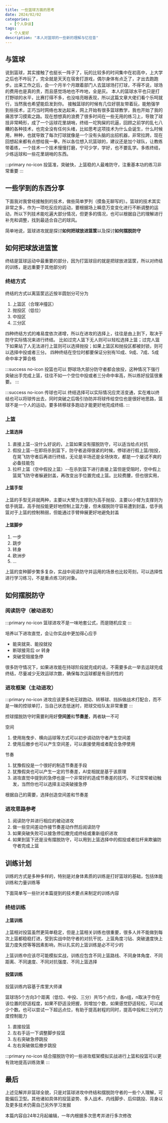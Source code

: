 ```yaml
---
title: 一些篮球方面的思考
date: 2024/02/02
categories:
  - [个人杂谈]
tags:
  - 个人爱好
description: "本人对篮球的一些新的理解与忆往昔"
---
```


## 与篮球

说到篮球，其实接触了也挺长一阵子了，玩的比较多的时间集中在初高中，上大学之后也不咋玩了，完全就是天天在宿舍打游戏，偶尔身体有点乏了，才出去跑跑步。出来工作之后，会一个月半个月跟着部门人去篮球场打打球，不得不说，球场的费用也是真的贵，而且感觉场地也不咋地，全是灰。 本人的篮球水平也只是打打野球的水平，比赛打得不多，也没啥亮眼表现，所以这篇文章大佬们看个乐呵就行，当然我也希望能启发到你。 接触篮球的时候有几位好朋友带着玩，能勉强学到些技术，正巧当时网络也发达起来，网上开始有很多篮球教学，我也开始了我的痛苦学习摸索之路。现在想想真的浪费了很多时间在一些无用的练习上，导致了球技非常畸形，成了一个运球花里胡哨，终结一坨狗屎的坑逼，回顾之前学的乱七八糟的各种技术，也完全没有任何头绪，比如思考这项技术为什么会诞生，什么时候用，种种，也就导致了每次打球就像是一个没有头脑的出招机器，非常拉跨，现在回想起来都有点想给我一拳。所以各位想入坑篮球的，建议还是加个球队，让教练带着练，一个技术一个技术慢慢打磨，宁可少学，学好，也不要乱学。多练终结，少练运球和一些花里胡哨的东西。

:::primary no-icon
投篮准，突破快，上篮稳的人最难防守，注重基本功的练习非常重要
:::

## 一些学到的东西分享

下面我对我曾经接触到的技术，做些简单罗列（摸鱼无聊写的）。篮球的技术其实非常之多，作为一项吃反应的运动，要根据场上瞬息万变变化进行不断调整的运动，所以下列技术能吃遍大部分情况，但更多的情况，也可以根据自己的理解进行补充和调整，找到最适合自己的球风。

简单地说，篮球进攻就是探讨**如何把球放进篮筐**以及探讨**如何摆脱防守**

## 如何把球放进篮筐

终结是篮球运动中最重要的部分，因为打篮球目的就是把球放进篮筐，所以对终结的训练，是远重要于其他部分的

### 终结方式

终结的方式以离篮筐远近按半圆划分可分为

1. 上篮区（合理冲撞区）
2. 抛投区（低位）
3. 中投区
4. 三分区

四种终结方式的难易度依次递增，所以在进攻的选择上，往往是由上到下，取决于防守实际情况来进行终结。
比如过完人篮下无人则可以轻松选择上篮；过完人篮下如果站了人无法进行上篮则可以选择抛投；如果上篮区和抛投区都被封锁，则可以选择中投或者三分。
四种终结在空位时都要保证分别有10成、9成、7成、5成命中率才算合格

:::success no-icon
投篮也可以
野球场大部分防守者都会放投，这种情况下强行突破出手完成上篮，往往不如一个空位中投或者三分命中率高，所以练好投篮很重要。
:::

:::success no-icon
传球也可以
终结选择可以实际情况应灵活变通，实在难以终结也可以将球传出去，同时突破之后吸引协防并将球传给空位也是很好地思路，篮球不是一个人的运动，要多转移球多跑动才能更好地完成终结.
:::

### 上篮

#### 上篮选择

1. 直接上篮--没什么好说的，上篮如果没有摆脱防守，可以适当给点对抗
2. 假投上篮--在即将杀到篮下，防守者追得很紧的时候，停球进行假上篮/抛投，在晃飞防守者后再进行终结，无论是半场还是全场快攻，都是一个屡试不爽的必备技能包
3. 拉杆上篮（空中假投上篮）--在杀到篮下进行直接上篮但是受阻时，空中假上篮晃飞防守者躲避封盖，再改变出手位置完成上篮。比较费腰，但也很实用，

#### 上篮手型

上篮的手型无非就两种，主要以大臂为支撑则为高手抛投、主要以小臂为支撑则为低手挑篮，高手抛投能更好地控制上篮力量，但未摆脱防守容易遭到封盖，低手挑篮对于上篮的控制稍弱，但能通过手臂伸展更好地避免封盖

#### 上篮脚步

1. 一步
2. 跳步
3. 转身
4. 欧洲步
5. ...

上篮的变种脚步繁多复杂，实战中阅读防守并运用的场景也比较苛刻，可以选择性进行学习练习，不是重点练习的对象。

## 如何摆脱防守

### 阅读防守（被动进攻）

:::primary no-icon
篮球进攻不是一味地套公式，而是随机应变
:::

培养以下进攻直觉，会让你实战中更加得心应手

- 能突就突、能投就投
- 断球接背后 or 转身
- 突破受阻接急停

很多防守情况下，如果进攻能在持球阶段就完成的话，不需要多此一举去运球完成终结，尽量减少无效运球次数，确保每次运球都是有目的性的

### 进攻框架（主动进攻）

:::primary no-icon
进攻应该更多地无球跑动、转移球、挡拆做战术打配合，而不是一昧的控球单打，当自己状态低迷时，把球交给队友非常重要
:::

控球摆脱防守时需要利用好**空间差**和**节奏差**，两者缺一不可

空间

1. 使用拖曳步、横向运球等方式可以初步调动防守者产生空间差
2. 使用后撤步也可以产生空间差，可以直接使用或者配合急停使用

节奏

1. 犹豫假投是一个很好的制造节奏差手段
2. 犹豫假突也可以产生一定的节奏差，AI变相就是基于该原理
3. 进攻直觉中提到的急停也是一个非常好的造成节奏差的技巧，不过常常被动触发，当然你也可以选择主动突破接急停

根据自己的需要，选择创造空间差和节奏差

### 进攻思路参考

1. 阅读防守并进行相应的被动进攻
2. 做一些空间差动作接节奏差动作然后阅读防守
3. 如果突破失败可以接急停后撤完成终结或重新组织进攻
4. 如果到篮下还是没有摆脱防守，可以用到上篮选择中的假投或者拉杆来欺骗防守者完成上篮

## 训练计划

训练的方式是多种多样的，特别是对身体素质的训练是打好篮球的基础，包括体能训练和力量训练等

下面简单写一些针对本篇提到的技术要点来制定的训练内容

### 终结训练

#### 上篮训练

上篮相对投篮虽然更简单稳定，但是上篮相关训练也很重要，很多人并不能做到每次上篮都稳稳打进，受到实战中防守者的对抗干扰、上篮角度刁钻、突破速度快上篮力度失控等等因素影响，所以扎实的上篮训练是必不可少的

上篮训练中应该尽可能模拟实战，训练应包含不同上篮路线、不同身体角度、不同距离、不同速度、不同对抗强度、不同上篮选择

#### 投篮训练

投篮训练内容基于库里大师课

篮球场5个方向3个距离（低位、中投、三分）共15个点位，各n组，n取决于你在该位置的舒适程度，如果不舒适没把握，则增加个数，如果感觉舒适轻松，可以减少个数。也可以尝试一下超远点位，有助于提高射程的同时，提高中投和三分的力度控制能力

1. 直接投篮
2. 左右手运一下调整脚步投篮
3. 左右突破急停跳投
4. 左右突破做后撤步跳投

:::primary no-icon
结合摆脱防守的一些进攻框架模拟实战进行上篮和投篮可以更有效地提高训练效果
:::

## 最后

上述见解并非篮球全貌，只是对篮球进攻中终结和摆脱防守者的一些个人理解，可能偏后卫型。其他诸如具体的投篮姿势、多人战术、内线脚步、后仰跳投、背身以及更多技术仍需自己另外学习发掘

本篇内容自24年2月起编辑，一年内根据多次思考并进行多次修改
